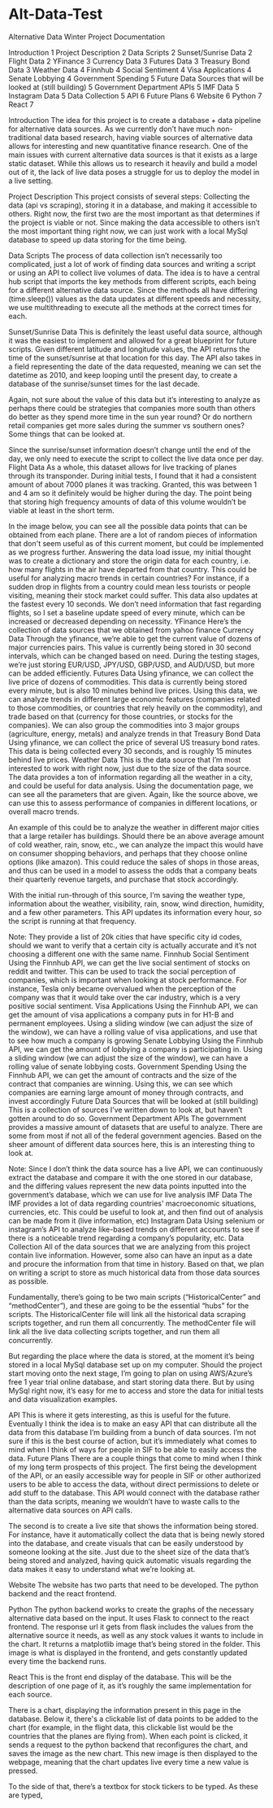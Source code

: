 # Alt-Data-Test

Alternative Data Winter Project Documentation


Introduction	1
Project Description	2
Data Scripts	2
Sunset/Sunrise Data	2
Flight Data	2
YFinance	3
Currency Data	3
Futures Data	3
Treasury Bond Data	3
Weather Data	4
Finnhub	4
Social Sentiment	4
Visa Applications	4
Senate Lobbying	4
Government Spending	5
Future Data Sources that will be looked at (still building)	5
Government Department APIs	5
IMF Data	5
Instagram Data	5
Data Collection	5
API	6
Future Plans	6
Website	6
Python	7
React	7

Introduction
The idea for this project is to create a database + data pipeline for alternative data sources. As we currently don’t have much non-traditional data based research, having viable sources of alternative data allows for interesting and new quantitative finance research. One of the main issues with current alternative data sources is that it exists as a large static dataset. While this allows us to research it heavily and build a model out of it, the lack of live data poses a struggle for us to deploy the model in a live setting.


Project Description
This project consists of several steps: Collecting the data (api vs scraping), storing it in a database, and making it accessible to others. Right now, the first two are the most important as that determines if the project is viable or not. Since making the data accessible to others isn’t the most important thing right now, we can just work with a local MySql database to speed up data storing for the time being.

Data Scripts
The process of data collection isn’t necessarily too complicated, just a lot of work of finding data sources and writing a script or using an API to collect live volumes of data. The idea is to have a central hub script that imports the key methods from different scripts, each being for a different alternative data source. Since the methods all have differing (time.sleep()) values as the data updates at different speeds and necessity, we use multithreading to execute all the methods at the correct times for each.

Sunset/Sunrise Data
This is definitely the least useful data source, although it was the easiest to implement and allowed for a great blueprint for future scripts. Given different latitude and longitude values, the API returns the time of the sunset/sunrise at that location for this day. The API also takes in a field representing the date of the data requested, meaning we can set the datetime as 2010, and keep looping until the present day, to create a database of the sunrise/sunset times for the last decade.

Again, not sure about the value of this data but it’s interesting to analyze as perhaps there could be strategies that companies more south than others do better as they spend more time in the sun year round? Or do northern retail companies get more sales during the summer vs southern ones? Some things that can be looked at.

Since the sunrise/sunset information doesn’t change until the end of the day, we only need to execute the script to collect the live data once per day.
Flight Data
As a whole, this dataset allows for live tracking of planes through its transponder. During initial tests, I found that it had a consistent amount of about 7000 planes it was tracking. Granted, this was between 1 and 4 am so it definitely would be higher during the day. The point being that storing high frequency amounts of data of this volume wouldn’t be viable at least in the short term.

In the image below, you can see all the possible data points that can be obtained from each plane. There are a lot of random pieces of information that don't seem useful as of this current moment, but could be implemented as we progress further. Answering the data load issue, my initial thought was to create a dictionary and store the origin data for each country, i.e. how many flights in the air have departed from that country. This could be useful for analyzing macro trends in certain countries? For instance, if a sudden drop in flights from a country could mean less tourists or people visiting, meaning their stock market could suffer.
This data also updates at the fastest every 10 seconds. We don’t need information that fast regarding flights, so I set a baseline update speed of every minute, which can be increased or decreased depending on necessity.
YFinance
Here’s the collection of data sources that we obtained from yahoo finance
Currency Data
Through the yfinance, we’re able to get the current value of dozens of major currencies pairs. This value is currently being stored in 30 second intervals, which can be changed based on need. During the testing stages, we’re just storing EUR/USD, JPY/USD, GBP/USD, and AUD/USD, but more can be added efficiently.
Futures Data
Using yfinance, we can collect the live price of dozens of commodities. This data is currently being stored every minute, but is also 10 minutes behind live prices. Using this data, we can analyze trends in different large economic features (companies related to those commodities, or countries that rely heavily on the commodity), and trade based on that (currency for those countries, or stocks for the companies). We can also group the commodities into 3 major groups (agriculture, energy, metals) and analyze trends in that
Treasury Bond Data
Using yfinance, we can collect the price of several US treasury bond rates. This data is being collected every 30 seconds, and is roughly 15 minutes behind live prices.
Weather Data
This is the data source that I’m most interested to work with right now, just due to the size of the data source. The data provides a ton of information regarding all the weather in a city, and could be useful for data analysis. Using the documentation page, we can see all the parameters that are given. Again, like the source above, we can use this to assess performance of companies in different locations, or overall macro trends.

An example of this could be to analyze the weather in different major cities that a large retailer has buildings. Should there be an above average amount of cold weather, rain, snow, etc., we can analyze the impact this would have on consumer shopping behaviors, and perhaps that they choose online options (like amazon). This could reduce the sales of shops in those areas, and thus can be used in a model to assess the odds that a company beats their quarterly revenue targets, and purchase that stock accordingly.

With the initial run-through of this source, I’m saving the weather type, information about the weather, visibility, rain, snow, wind direction, humidity, and a few other parameters. This API updates its information every hour, so the script is running at that frequency.

Note: They provide a list of 20k cities that have specific city id codes, should we want to verify that a certain city is actually accurate and it’s not choosing a different one with the same name.
Finnhub
Social Sentiment
Using the Finnhub API, we can get the live social sentiment of stocks on reddit and twitter. This can be used to track the social perception of companies, which is important when looking at stock performance. For instance, Tesla only became overvalued when the perception of the company was that it would take over the car industry, which is a very positive social sentiment.
Visa Applications
Using the Finnhub API, we can get the amount of visa applications a company puts in for H1-B and permanent employees. Using a sliding window (we can adjust the size of the window), we can have a rolling value of visa applications, and use that to see how much a company is growing
Senate Lobbying
Using the Finnhub API, we can get the amount of lobbying a company is participating in. Using a sliding window (we can adjust the size of the window), we can have a rolling value of senate lobbying costs.
Government Spending
Using the Finnhub API, we can get the amount of contracts and the size of the contract that companies are winning. Using this, we can see which companies are earning large amount of money through contracts, and invest accordingly
Future Data Sources that will be looked at (still building)
This is a collection of sources I’ve written down to look at, but haven’t gotten around to do so.
Government Department APIs
The government provides a massive amount of datasets that are useful to analyze. There are some from most if not all of the federal government agencies. Based on the sheer amount of different data sources here, this is an interesting thing to look at.

Note: Since I don’t think the data source has a live API, we can continuously extract the database and compare it with the one stored in our database, and the differing values represent the new data points inputted into the government’s database, which we can use for live analysis
IMF Data
The IMF provides a lot of data regarding countries' macroeconomic situations, currencies, etc. This could be useful to look at, and then find out of analysis can be made from it (live information, etc)
Instagram Data
Using selenium or instagram’s API to analyze like-based trends on different accounts to see if there is a noticeable trend regarding a company’s popularity, etc.
Data Collection
All of the data sources that we are analyzing from this project contain live information. However, some also can have an input as a date and procure the information from that time in history. Based on that, we plan on writing a script to store as much historical data from those data sources as possible. 

Fundamentally, there’s going to be two main scripts (“HistoricalCenter” and “methodCenter”), and these are going to be the essential “hubs” for the scripts. The HistoricalCenter file will link all the historical data scraping scripts together, and run them all concurrently. The methodCenter file will link all the live data collecting scripts together, and run them all concurrently.

But regarding the place where the data is stored, at the moment it’s being stored in a local MySql database set up on my computer. Should the project start moving onto the next stage, I’m going to plan on using AWS/Azure’s free 1 year trial online database, and start storing data there. But by using MySql right now, it’s easy for me to access and store the data for initial tests and data visualization examples.

API
This is where it gets interesting, as this is useful for the future. Eventually I think the idea is to make an easy API that can distribute all the data from this database I’m building from a bunch of data sources. I’m not sure if this is the best course of action, but it’s immediately what comes to mind when I think of ways for people in SIF to be able to easily access the data.
Future Plans
There are a couple things that come to mind when I think of my long term prospects of this project. The first being the development of the API, or an easily accessible way for people in SIF or other authorized users to be able to access the data, without direct permissions to delete or add stuff to the database. This API would connect with the database rather than the data scripts, meaning we wouldn’t have to waste calls to the alternative data sources on API calls.

The second is to create a live site that shows the information being stored. For instance, have it automatically collect the data that is being newly stored into the database, and create visuals that can be easily understood by someone looking at the site. Just due to the sheet size of the data that’s being stored and analyzed, having quick automatic visuals regarding the data makes it easy to understand what we’re looking at.

Website
The website has two parts that need to be developed. The python backend and the react frontend.

Python
The python backend works to create the graphs of the necessary alternative data based on the input. It uses Flask to connect to the react frontend. The response url it gets from flask includes the values from the alternative source it needs, as well as any stock values it wants to include in the chart. It returns a matplotlib image that’s being stored in the folder. This image is what is displayed in the frontend, and gets constantly updated every time the backend runs.

React
This is the front end display of the database. This will be the description of one page of it, as it’s roughly the same implementation for each source.

There is a chart, displaying the information present in this page in the database. Below it, there's a clickable list of data points to be added to the chart (for example, in the flight data, this clickable list would be the countries that the planes are flying from). When each point is clicked, it sends a request to the python backend that reconfigures the chart, and saves the image as the new chart. This new image is then displayed to the webpage, meaning that the chart updates live every time a new value is pressed.

To the side of that, there’s a textbox for stock tickers to be typed. As these are typed, 
